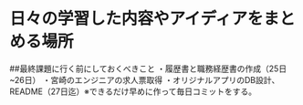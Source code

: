 # 日々の学習した内容やアイディアをまとめる場所

##最終課題に行く前にしておくべきこと
・履歴書と職務経歴書の作成（25日~26日）
・宮崎のエンジニアの求人票取得
・オリジナルアプリのDB設計、README（27日迄）※できるだけ早めに作って毎日コミットをする。
